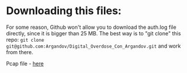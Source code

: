 # Downloading this files:

For some reason, Github won't allow you to download the auth.log file directly, since it is bigger than 25 MB. The best way is to "git clone" this repo:
`git clone git@github.com:Argandov/Digital_Overdose_Con_Argandov.git`
and work from there.

Pcap file - [here](https://www.malware-traffic-analysis.net/2021/02/08/index.html)
